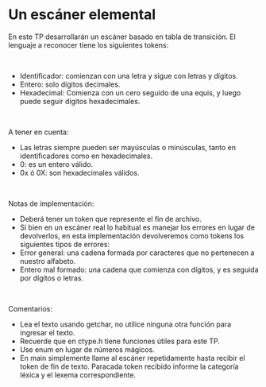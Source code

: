 <h1> Un escáner elemental </h1>
<p> En este TP desarrollarán un escáner basado en tabla de transición. El lenguaje a reconocer tiene los siguientes tokens:</p>

<br>

<ul>
  <li> Identificador: comienzan con una letra y sigue con letras y dígitos. </li> 
  <li> Entero: solo dígitos decimales. </li> 
  <li> Hexadecimal: Comienza con un cero seguido de una equis, y luego puede seguir dígitos hexadecimales. </li> 
</ul>

<br>
<p> A tener en cuenta: </p>
<ul>
  <li> Las letras siempre pueden ser mayúsculas o minúsculas, tanto en identificadores como en hexadecimales. </li>
  <li>  0: es un entero válido. </li>
  <li> 0x ó 0X: son hexadecimales válidos. </li> 
</ul>

<br>
<p> Notas de implementación: </p>
<ul>
  <li> Deberá tener un token que represente el fin de archivo. </li>
  <li> Si bien en un escáner real lo habitual es manejar los errores en lugar de devolverlos, en esta implementación devolveremos como tokens los siguientes tipos de errores:</li>
  <li>  Error general: una cadena formada por caracteres que no pertenecen a nuestro alfabeto. </li>
  <li>  Entero mal formado: una cadena que comienza con dígitos, y es seguida por dígitos o letras. </li>
</ul>
<br>
<p> Comentarios: </p>
<ul>
  <li> Lea el texto usando getchar, no utilice ninguna otra función para ingresar el texto. </li>
  <li>  Recuerde que en ctype.h tiene funciones útiles para este TP. </li>
  <li>  Use enum en lugar de números mágicos. </li>
  <li>  En main simplemente llame al escáner repetidamente hasta recibir el token de fin de texto. Paracada token recibido informe la categoría léxica y el lexema correspondiente. </li>
</ul>

